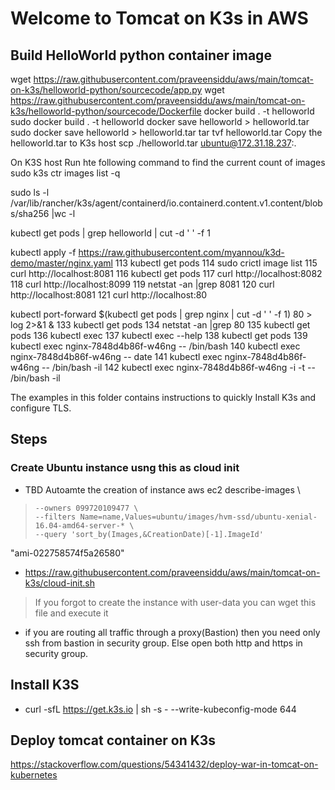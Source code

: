 # Welcome to Tomcat on K3s in AWS


## Build HelloWorld python container image
wget https://raw.githubusercontent.com/praveensiddu/aws/main/tomcat-on-k3s/helloworld-python/sourcecode/app.py
wget https://raw.githubusercontent.com/praveensiddu/aws/main/tomcat-on-k3s/helloworld-python/sourcecode/Dockerfile
docker build . -t helloworld
sudo docker build . -t helloworld
docker save helloworld > helloworld.tar
sudo docker save helloworld > helloworld.tar
tar tvf helloworld.tar
Copy the helloworld.tar to K3s host
scp ./helloworld.tar ubuntu@172.31.18.237:.


On K3S host 
Run hte following command to find the current count of images 
sudo k3s ctr images list -q

sudo ls -l /var/lib/rancher/k3s/agent/containerd/io.containerd.content.v1.content/blobs/sha256 |wc -l

kubectl get pods | grep helloworld | cut -d ' ' -f 1


kubectl apply -f https://raw.githubusercontent.com/myannou/k3d-demo/master/nginx.yaml
  113  kubectl get pods
  114  sudo crictl image list
  115  curl http://localhost:8081
  116  kubectl get pods
  117  curl http://localhost:8082
  118  curl http://localhost:8099
  119  netstat -an |grep 8081
  120  curl http://localhost:8081
  121  curl http://localhost:80


 kubectl port-forward $(kubectl get pods | grep nginx | cut -d ' ' -f 1) 80 > log 2>&1 &
  133  kubectl get pods
  134  netstat -an |grep 80
  135  kubectl get pods
  136  kubectl exec
  137  kubectl exec  --help
  138  kubectl get pods
  139  kubectl exec nginx-7848d4b86f-w46ng -- /bin/bash
  140  kubectl exec nginx-7848d4b86f-w46ng -- date
  141  kubectl exec nginx-7848d4b86f-w46ng -- /bin/bash -il
  142  kubectl exec nginx-7848d4b86f-w46ng -i -t -- /bin/bash -il



The examples in this folder contains instructions to quickly Install K3s and configure TLS. 
## Steps
###  Create Ubuntu instance usng this as cloud init  
- TBD Autoamte the creation of instance 
aws ec2 describe-images \
>     --owners 099720109477 \
>     --filters Name=name,Values=ubuntu/images/hvm-ssd/ubuntu-xenial-16.04-amd64-server-* \
>     --query 'sort_by(Images,&CreationDate)[-1].ImageId'
"ami-022758574f5a26580"

- https://raw.githubusercontent.com/praveensiddu/aws/main/tomcat-on-k3s/cloud-init.sh
> If you forgot to create the instance with user-data you can wget this file and execute it
- if you are routing all traffic through a proxy(Bastion) then you need only ssh from bastion in security group. Else open both http and https in security group.

## Install K3S 
- curl -sfL https://get.k3s.io | sh -s - --write-kubeconfig-mode 644

## Deploy tomcat container on K3s

https://stackoverflow.com/questions/54341432/deploy-war-in-tomcat-on-kubernetes

